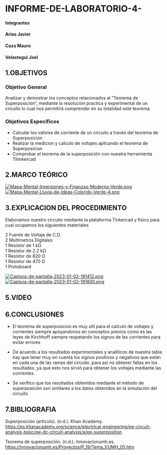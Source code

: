# INFORME-DE-LABORATORIO-4-
#### Integrantes
#### Arias Javier
#### Caza Mauro 
#### Velastegui Joel
## 1.OBJETIVOS

### Objetivo General
Analizar y demostrar los conceptos relacionados al “Teorema de Superposición”, mediante la resolución practica y experimental de un circuito lo cual nos permitirá comprender en su totalidad este teorema.
### Objetivos Específicos
-	Calcular los valores de corriente de un circuito a través del teorema de Superposición
- Realizar la medicion y calculo de voltajes aplicando el teorema de Superposicion
- Comprobar el teorema de la superposición con nuestra herramienta Thinkercad 
## 2.MARCO TEÓRICO
[![Mapa-Mental-Inversiones-y-Finanzas-Moderno-Verde.png](https://i.postimg.cc/26XG0tP2/Mapa-Mental-Inversiones-y-Finanzas-Moderno-Verde.png)](https://postimg.cc/r0x5mfyr)
[![Mapa-Mental-Lluvia-de-Ideas-Colorido-Verde-4.png](https://i.postimg.cc/503BrRTZ/Mapa-Mental-Lluvia-de-Ideas-Colorido-Verde-4.png)](https://postimg.cc/47YH7BJ5)

## 3.EXPLICACION DEL PROCEDIMIENTO

Elaboramos nuestro circuito mediante la plataforma Tinkercad y físico para cual ocupamos los siguientes materiales<br>

2 Fuente de Voltaje de C.D.<br>
2 Multímetros Digitales<br>
1 Resistor de 1 kΩ<br>
1 Resistor de 2.2 kΩ<br>
1 Resistor de 820 Ω<br>
1 Resistor de 470 Ω<br>
1 Protoboard<br>

[![Captura-de-pantalla-2023-01-02-191412.png](https://i.postimg.cc/FRLRddgG/Captura-de-pantalla-2023-01-02-191412.png)](https://postimg.cc/DJ7FRzNb)
[![Captura-de-pantalla-2023-01-02-191800.png](https://i.postimg.cc/qqJPfWRn/Captura-de-pantalla-2023-01-02-191800.png)](https://postimg.cc/r0Hnxn5F)





## 5.VIDEO


## 6.CONCLUSIONES 
- El teorema de superposicion es muy util para el calculo de voltajes y corrientes siempre apoyandonos en conceptos previos como es las leyes de Kirchhoff siempre respetando los signos de las corrientes para evitar errores

- De acuerdo a los resultados experimentales y analíticos de nuestra tabla hay que tener muy en cuenta los signos positivos y negativos que están en cada una de las ramas del circuito ,para así no obtener fallas en los resultados ,ya que esto nos sirvió para obtener los voltajes mediante las corrientes.

- Se verifico que los resultados obtenidos mediante el método de superposición son similares a los datos obtenidos en la simulación del circuito


## 7.BIBLIOGRAFIA
Superposición (artículo). (n.d.). Khan Academy. https://es.khanacademy.org/science/electrical-engineering/ee-circuit-analysis-topic/ee-dc-circuit-analysis/a/ee-superposition

‌Teorema de superposición. (n.d.). Innovacionumh.es. https://innovacionumh.es/Proyectos/P_19/Tema_1/UMH_05.htm

‌

